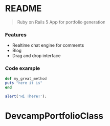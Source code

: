 # README
 > Ruby on Rails 5 App for portfolio generation
 
 ### Features
 
 - Realtime chat engine for comments
 - Blog
 - Drag and drop interface

### Code example 

```ruby
def my_great_method
puts "here it is"
end
```

```javascript
alert('Hi There!');
```

# DevcampPortfolioClass
